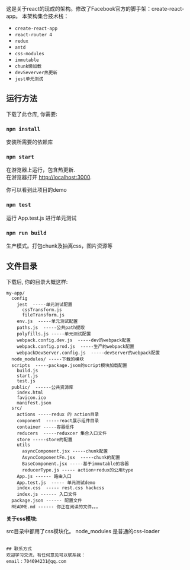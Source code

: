 这是关于react的现成的架构。修改了Facebook官方的脚手架：create-react-app。
本架构集合技术栈：
  * `create-react-app`
  * `react-router 4`
  * `redux`
  * `antd`
  * `css-modules`
  * `immutable`
  * `chunk懒加载`
  * `devSeverver热更新`
  * `jest单元测试`

## 运行方法


下载了此仓库, 你需要:

### `npm install`

安装所需要的依赖库

### `npm start`

在游览器上运行，包含热更新.<br>
在游览器打开 [http://localhost:3000](http://localhost:3000).

你可以看到此项目的demo

### `npm test`

运行 App.test.js 进行单元测试

### `npm run build`

生产模式。打包chunk及抽离css，图片资源等

## 文件目录

下载后, 你的目录大概这样:

```
my-app/
  config
    jest  -----单元测试配置
      cssTransform.js
      fileTransform.js
    env.js  -----单元测试配置
    paths.js  -----公共path提取
    polyfills.js -----单元测试配置
    webpack.config.dev.js  -----dev的webpack配置
    webpack.config.prod.js  -----生产的webpack配置
    webpackDevServer.config.js  -----devServer的webpack配置
  node_modules/ -----下载的模块
  scripts  -----package.json的script模块加载配置
    build.js
    start.js
    test.js
  public/  ------公共资源库
    index.html
    favicon.ico
    manifest.json
  src/
    actions -----redux 的 action目录
    component  -----react展示组件目录
    container -----容器组件
    reducers  -----reduxcer 集合入口文件
    store -----store的配置
    utils
      asyncComponent.jsx -----chunk配置
      AsyncComponentFn.jsx  -----chunk的配置
      BaseComponent.jsx -----基于immutable的容器
      reducerType.js ----- action+redux的公用type
    App.js ------ 路由入口
    App.test.js  ----- 单元测试demo
    index.css  ----- rest.css hackcss
    index.js ------ 入口文件
  package.json ------ 配置文件
  README.md ------ 你正在阅读的文件。。。
```

**关于css模块**:

src目录中都用了css模块化。
node_modules 是普通的css-loader

```

## 联系方式
欢迎学习交流，有任何意见可以联系我：
email：704694231@qq.com
